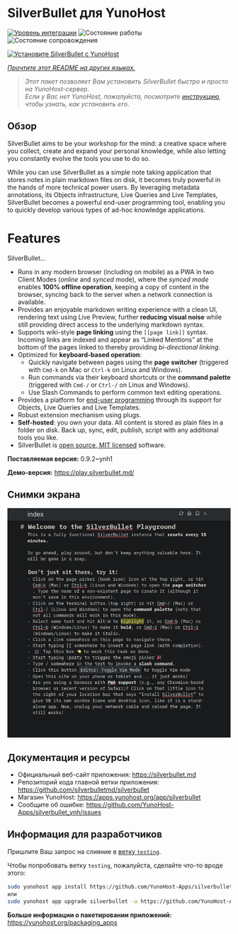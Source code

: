 <!--
Важно: этот README был автоматически сгенерирован <https://github.com/YunoHost/apps/tree/master/tools/readme_generator>
Он НЕ ДОЛЖЕН редактироваться вручную.
-->

# SilverBullet для YunoHost

[![Уровень интеграции](https://dash.yunohost.org/integration/silverbullet.svg)](https://ci-apps.yunohost.org/ci/apps/silverbullet/) ![Состояние работы](https://ci-apps.yunohost.org/ci/badges/silverbullet.status.svg) ![Состояние сопровождения](https://ci-apps.yunohost.org/ci/badges/silverbullet.maintain.svg)

[![Установите SilverBullet с YunoHost](https://install-app.yunohost.org/install-with-yunohost.svg)](https://install-app.yunohost.org/?app=silverbullet)

*[Прочтите этот README на других языках.](./ALL_README.md)*

> *Этот пакет позволяет Вам установить SilverBullet быстро и просто на YunoHost-сервер.*  
> *Если у Вас нет YunoHost, пожалуйста, посмотрите [инструкцию](https://yunohost.org/install), чтобы узнать, как установить его.*

## Обзор

SilverBullet aims to be your workshop for the mind: a creative space where you collect, create and expand your personal knowledge, while also letting you constantly evolve the tools you use to do so.

While you can use SilverBullet as a simple note taking application that stores notes in plain markdown files on disk, it becomes truly powerful in the hands of more technical power users. By leveraging metadata annotations, its Objects infrastructure, Live Queries and Live Templates, SilverBullet becomes a powerful end-user programming tool, enabling you to quickly develop various types of ad-hoc knowledge applications.

# Features

SilverBullet...

- Runs in any modern browser (including on mobile) as a PWA in two Client Modes (_online_ and _synced_ mode), where the _synced mode_ enables **100% offline operation**, keeping a copy of content in the browser, syncing back to the server when a network connection is available.
- Provides an enjoyable markdown writing experience with a clean UI, rendering text using Live Preview, further **reducing visual noise** while still providing direct access to the underlying markdown syntax.
- Supports wiki-style **page linking** using the `[[page link]]` syntax. Incoming links are indexed and appear as “Linked Mentions” at the bottom of the pages linked to thereby providing _bi-directional linking_.
- Optimized for **keyboard-based operation**:
  - Quickly navigate between pages using the **page switcher** (triggered with `Cmd-k` on Mac or `Ctrl-k` on Linux and Windows).
  - Run commands via their keyboard shortcuts or the **command palette** (triggered with `Cmd-/` or `Ctrl-/` on Linux and Windows).
  - Use Slash Commands to perform common text editing operations.
- Provides a platform for [end-user programming](https://www.inkandswitch.com/end-user-programming/) through its support for Objects, Live Queries and Live Templates.
- Robust extension mechanism using plugs.
- **Self-hosted**: you own your data. All content is stored as plain files in a folder on disk. Back up, sync, edit, publish, script with any additional tools you like.
- SilverBullet is [open source, MIT licensed](https://github.com/silverbulletmd/silverbullet) software.


**Поставляемая версия:** 0.9.2~ynh1

**Демо-версия:** <https://play.silverbullet.md/>

## Снимки экрана

![Снимок экрана SilverBullet](./doc/screenshots/silverbullet.jpg)

## Документация и ресурсы

- Официальный веб-сайт приложения: <https://silverbullet.md>
- Репозиторий кода главной ветки приложения: <https://github.com/silverbulletmd/silverbullet>
- Магазин YunoHost: <https://apps.yunohost.org/app/silverbullet>
- Сообщите об ошибке: <https://github.com/YunoHost-Apps/silverbullet_ynh/issues>

## Информация для разработчиков

Пришлите Ваш запрос на слияние в [ветку `testing`](https://github.com/YunoHost-Apps/silverbullet_ynh/tree/testing).

Чтобы попробовать ветку `testing`, пожалуйста, сделайте что-то вроде этого:

```bash
sudo yunohost app install https://github.com/YunoHost-Apps/silverbullet_ynh/tree/testing --debug
или
sudo yunohost app upgrade silverbullet -u https://github.com/YunoHost-Apps/silverbullet_ynh/tree/testing --debug
```

**Больше информации о пакетировании приложений:** <https://yunohost.org/packaging_apps>
